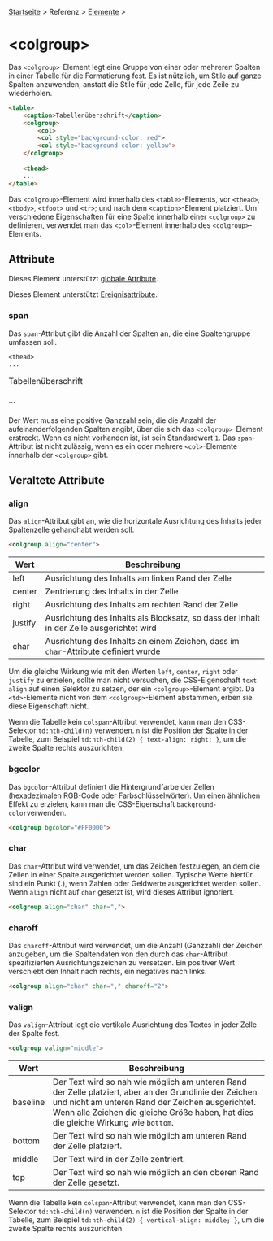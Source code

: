 [Startseite](../../../../) > Referenz > [Elemente](../Elemente_Alphabetisch.md) >

# \<colgroup>

Das `<colgroup>`-Element legt eine Gruppe von einer oder mehreren Spalten in einer Tabelle für die Formatierung fest. Es ist nützlich, um Stile auf ganze Spalten anzuwenden, anstatt die Stile für jede Zelle, für jede Zeile zu wiederholen.

```html
<table>
    <caption>Tabellenüberschrift</caption>
    <colgroup>
        <col>
        <col style="background-color: red">
        <col style="background-color: yellow">
    </colgroup>
    
    <thead>
    ...
</table>
```

Das `<colgroup>`-Element wird innerhalb des `<table>`-Elements, vor `<thead>`, `<tbody>`, `<tfoot>` und `<tr>`; und nach dem `<caption>`-Element platziert. Um verschiedene Eigenschaften für eine Spalte innerhalb einer `<colgroup>` zu definieren, verwendet man das `<col>`-Element innerhalb des `<colgroup>`-Elements.

## Attribute

Dieses Element unterstützt [globale Attribute](../Elemente_Alphabetisch.md).

Dieses Element unterstützt [Ereignisattribute](../Ereignisattribute.md).

### span

Das `span`-Attribut gibt die Anzahl der Spalten an, die eine Spaltengruppe umfassen soll.

<table>
    <caption>Tabellenüberschrift</caption>
    <colgroup span="2"></colgroup>
    
    <thead>
    ...
</table>
```

Der Wert muss eine positive Ganzzahl sein, die die Anzahl der aufeinanderfolgenden Spalten angibt, über die sich das `<colgroup>`-Element erstreckt. Wenn es nicht vorhanden ist, ist sein Standardwert `1`. Das `span`-Attribut ist nicht zulässig, wenn es ein oder mehrere `<col>`-Elemente innerhalb der `<colgroup>` gibt.

## Veraltete Attribute

### align

Das `align`-Attribut gibt an, wie die horizontale Ausrichtung des Inhalts jeder Spaltenzelle gehandhabt werden soll.

```html
<colgroup align="center">
```

| Wert | Beschreibung |
| ---- | ------------ |
| left | Ausrichtung des Inhalts am linken Rand der Zelle |
| center | Zentrierung des Inhalts in der Zelle |
| right | Ausrichtung des Inhalts am rechten Rand der Zelle |
| justify | Ausrichtung des Inhalts als Blocksatz, so dass der Inhalt in der Zelle ausgerichtet wird |
| char | Ausrichtung des Inhalts an einem Zeichen, dass im `char`-Attribute definiert wurde |

Um die gleiche Wirkung wie mit den Werten `left`, `center`, `right` oder `justify` zu erzielen, sollte man nicht versuchen, die CSS-Eigenschaft `text-align` auf einen Selektor zu setzen, der ein `<colgroup>`-Element ergibt. Da `<td>`-Elemente nicht von dem `<colgroup>`-Element abstammen, erben sie diese Eigenschaft nicht.

Wenn die Tabelle kein `colspan`-Attribut verwendet, kann man den CSS-Selektor `td:nth-child(n)` verwenden. `n` ist die Position der Spalte in der Tabelle, zum Beispiel `td:nth-child(2) { text-align: right; }`, um die zweite Spalte rechts auszurichten.

### bgcolor

Das `bgcolor`-Attribut definiert die Hintergrundfarbe der Zellen (hexadezimalen RGB-Code oder Farbschlüsselwörter). Um einen ähnlichen Effekt zu erzielen, kann man die CSS-Eigenschaft `background-color`verwenden.

```html
<colgroup bgcolor="#FF0000">
```

### char

Das `char`-Attribut wird verwendet, um das Zeichen festzulegen, an dem die Zellen in einer Spalte ausgerichtet werden sollen. Typische Werte hierfür sind ein Punkt (.), wenn Zahlen oder Geldwerte ausgerichtet werden sollen. Wenn `align` nicht auf `char` gesetzt ist, wird dieses Attribut ignoriert.

```html
<colgroup align="char" char=",">
```

### charoff

Das `charoff`-Attribut wird verwendet, um die Anzahl (Ganzzahl) der Zeichen anzugeben, um die Spaltendaten von den durch das `char`-Attribut spezifizierten Ausrichtungszeichen zu versetzen. Ein positiver Wert verschiebt den Inhalt nach rechts, ein negatives nach links.

```html
<colgroup align="char" char="," charoff="2">
```

### valign

Das `valign`-Attribut legt die vertikale Ausrichtung des Textes in jeder Zelle der Spalte fest.

```html
<colgroup valign="middle">
```

| Wert | Beschreibung |
| ---- | ------------ |
| baseline | Der Text wird so nah wie möglich am unteren Rand der Zelle platziert, aber an der Grundlinie der Zeichen und nicht am unteren Rand der Zeichen ausgerichtet. Wenn alle Zeichen die gleiche Größe haben, hat dies die gleiche Wirkung wie `bottom`. |
| bottom | Der Text wird so nah wie möglich am unteren Rand der Zelle platziert. |
| middle | Der Text wird in der Zelle zentriert. |
| top | Der Text wird so nah wie möglich an den oberen Rand der Zelle gesetzt. |

Wenn die Tabelle kein `colspan`-Attribut verwendet, kann man den CSS-Selektor `td:nth-child(n)` verwenden. `n` ist die Position der Spalte in der Tabelle, zum Beispiel `td:nth-child(2) { vertical-align: middle; }`, um die zweite Spalte rechts auszurichten.
